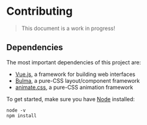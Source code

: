 # Contributing

> This document is a work in progress!

## Dependencies

The most important dependencies of this project are:

* [Vue.js](https://vuejs.org/), a framework for building web interfaces
* [Bulma](https://bulma.io/), a pure-CSS layout/component framework
* [animate.css](https://github.com/daneden/animate.css), a pure-CSS animation framework

To get started, make sure you have [Node](https://nodejs.org/en/download/) installed:

```
node -v
npm install
```
